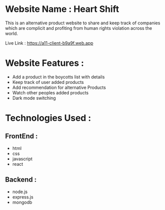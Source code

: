 # Website Name : Heart Shift

This is an alternative product website to share and keep track of companies which are complicit and profiting from human rights violation across the world.

Live Link : https://a11-client-b9a9f.web.app

# Website Features : 

- Add a product in the boycotts list with details
- Keep track of user added products
- Add recommendation for alternative Products
- Watch other peoples added products
- Dark mode switching

# Technologies Used : 
## FrontEnd : 
- html
- css
- javascript
- react
## Backend :
- node.js
- express.js
- mongodb
